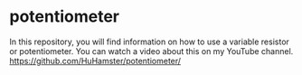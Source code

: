 # potentiometer
In this repository, you will find information on how to use a variable resistor or potentiometer. You can watch a video about this on my YouTube channel.
https://github.com/HuHamster/potentiometer/
